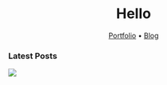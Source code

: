 <h1 align="center">Hello</h1>
<p align="center">
<a href="https://vllur.github.io" target="_blank">Portfolio</a>
&bull;
<a href="https://vllur.github.io/blog/" target="_blank">Blog</a>
</p>

<h3>Latest Posts</h3>
<a href="https://vllur.github.io/blog/" target="_blank"><img src="https://metrics.lecoq.io/vllur?template=classic&base.header=0&base.activity=0&base.community=0&base.repositories=0&base.metadata=0&rss=1&base=header%2C%20activity%2C%20community%2C%20repositories%2C%20metadata&base.indepth=false&base.hireable=false&base.skip=false&rss=false&rss.source=https%3A%2F%2Fvllur.github.io%2Fblog%2Ffeed.xml&rss.limit=4&config.timezone=Europe%2FWarsaw"/></a>

